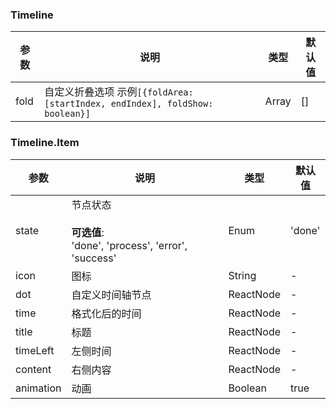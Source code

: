 ### Timeline

| 参数   | 说明                                                                  | 类型    | 默认值 |
| ---- | ------------------------------------------------------------------- | ----- | --- |
| fold | 自定义折叠选项 示例`[{foldArea: [startIndex, endIndex], foldShow: boolean}]` | Array | \[] |

### Timeline.Item

| 参数        | 说明                                                            | 类型        | 默认值    |
| --------- | ------------------------------------------------------------- | --------- | ------ |
| state     | 节点状态<br/><br/>**可选值**:<br/>'done', 'process', 'error', 'success' | Enum      | 'done' |
| icon      | 图标                                                            | String    | -      |
| dot       | 自定义时间轴节点                                                      | ReactNode | -      |
| time      | 格式化后的时间                                                       | ReactNode | -      |
| title     | 标题                                                            | ReactNode | -      |
| timeLeft  | 左侧时间                                                          | ReactNode | -      |
| content   | 右侧内容                                                          | ReactNode | -      |
| animation | 动画                                                            | Boolean   | true   |
